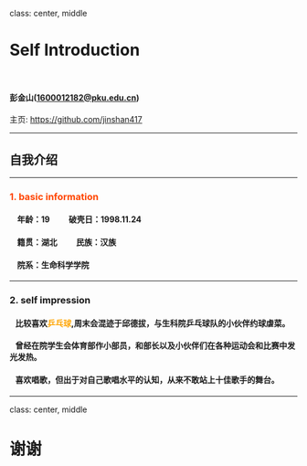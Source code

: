 class: center, middle

# Self Introduction

&nbsp;
&nbsp;

#### 彭金山(1600012182@pku.edu.cn)  

主页: https://github.com/jinshan417

---

## 自我介绍
---
### <font color="orangered">1. basic information</font>

#### &nbsp; &nbsp; 年龄：19    &nbsp; &nbsp; &nbsp; &nbsp; &nbsp;破壳日：1998.11.24
#### &nbsp; &nbsp; 籍贯：湖北  &nbsp; &nbsp; &nbsp; &nbsp; &nbsp;民族：汉族
#### &nbsp; &nbsp; 院系：生命科学学院
---
### 2. self impression

#### &nbsp; &nbsp;比较喜欢<font color="orange">乒乓球</font>,周末会混迹于邱德拔，与生科院乒乓球队的小伙伴约球虐菜。

#### &nbsp; &nbsp;曾经在院学生会体育部作小部员，和部长以及小伙伴们在各种运动会和比赛中发光发热。

#### &nbsp; &nbsp;喜欢唱歌，但出于对自己歌唱水平的认知，从来不敢站上十佳歌手的舞台。









---

class: center, middle

# 谢谢

